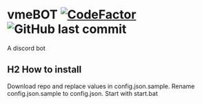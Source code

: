 # vmeBOT [![CodeFactor](https://www.codefactor.io/repository/github/risgar/saber-chan/badge)](https://www.codefactor.io/repository/github/risgar/vmebot) ![GitHub last commit](https://img.shields.io/github/last-commit/RisGar/vmeBOT)
A discord bot

## H2 How to install
Download repo and replace values in config.json.sample.
Rename config.json.sample to config.json.
Start with start.bat
